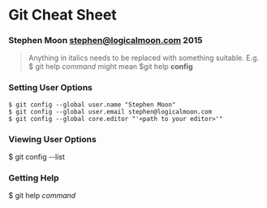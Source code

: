 # Git Cheat Sheet
### Stephen Moon stephen@logicalmoon.com 2015

> Anything in italics needs to be replaced with something suitable.
> E.g. $ git help *command* might mean $git help **config**

### Setting User Options
```
$ git config --global user.name "Stephen Moon"
$ git config --global user.email stephen@logicalmoon.com
$ git config --global core.editor "'<path to your editor>'" 
```

### Viewing User Options
$ git config --list

### Getting Help
$ git help *command*
